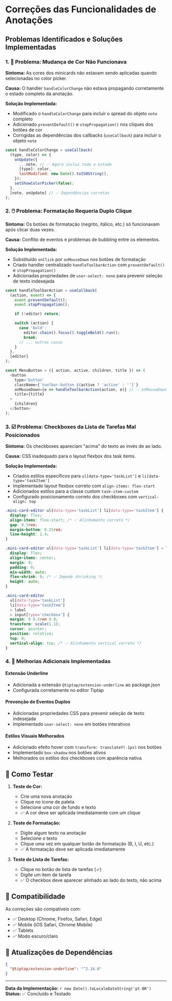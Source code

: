 # Correções das Funcionalidades de Anotações

## Problemas Identificados e Soluções Implementadas

### 1. 🎨 **Problema: Mudança de Cor Não Funcionava**

**Sintoma:** As cores dos minicards não estavam sendo aplicadas quando selecionadas no color picker.

**Causa:** O handler `handleColorChange` não estava propagando corretamente o estado completo da anotação.

**Solução Implementada:**

- Modificado o `handleColorChange` para incluir o spread do objeto `note` completo
- Adicionado `preventDefault()` e `stopPropagation()` nos cliques dos botões de cor
- Corrigidas as dependências dos callbacks (`useCallback`) para incluir o objeto `note`

```javascript
const handleColorChange = useCallback(
  (type, color) => {
    onUpdate({
      ...note, // ✅ Agora inclui todo o estado
      [type]: color,
      lastModified: new Date().toISOString(),
    });
    setShowColorPicker(false);
  },
  [note, onUpdate] // ✅ Dependências corretas
);
```

### 2. 🖱️ **Problema: Formatação Requeria Duplo Clique**

**Sintoma:** Os botões de formatação (negrito, itálico, etc.) só funcionavam após clicar duas vezes.

**Causa:** Conflito de eventos e problemas de bubbling entre os elementos.

**Solução Implementada:**

- Substituído `onClick` por `onMouseDown` nos botões de formatação
- Criado handler centralizado `handleToolbarAction` com `preventDefault()` e `stopPropagation()`
- Adicionadas propriedades de `user-select: none` para prevenir seleção de texto indesejada

```javascript
const handleToolbarAction = useCallback(
  (action, event) => {
    event.preventDefault();
    event.stopPropagation();

    if (!editor) return;

    switch (action) {
      case 'bold':
        editor.chain().focus().toggleBold().run();
        break;
      // ... outros casos
    }
  },
  [editor]
);

const MenuButton = ({ action, active, children, title }) => (
  <button
    type='button'
    className={`toolbar-button ${active ? 'active' : ''}`}
    onMouseDown={e => handleToolbarAction(action, e)} // ✅ onMouseDown
    title={title}
  >
    {children}
  </button>
);
```

### 3. ☑️ **Problema: Checkboxes da Lista de Tarefas Mal Posicionados**

**Sintoma:** Os checkboxes apareciam "acima" do texto ao invés de ao lado.

**Causa:** CSS inadequado para o layout flexbox dos task items.

**Solução Implementada:**

- Criados estilos específicos para `ul[data-type='taskList']` e `li[data-type='taskItem']`
- Implementado layout flexbox correto com `align-items: flex-start`
- Adicionados estilos para a classe custom `task-item-custom`
- Configurado posicionamento correto dos checkboxes com `vertical-align: top`

```css
.mini-card-editor ul[data-type='taskList'] li[data-type='taskItem'] {
  display: flex;
  align-items: flex-start; /* ✅ Alinhamento correto */
  gap: 0.5rem;
  margin-bottom: 0.25rem;
  line-height: 1.4;
}

.mini-card-editor ul[data-type='taskList'] li[data-type='taskItem'] > label {
  display: flex;
  align-items: center;
  margin: 0;
  padding: 0;
  min-width: auto;
  flex-shrink: 0; /* ✅ Impede shrinking */
  height: auto;
}

.mini-card-editor
  ul[data-type='taskList']
  li[data-type='taskItem']
  > label
  > input[type='checkbox'] {
  margin: 0 0.5rem 0 0;
  transform: scale(1.1);
  cursor: pointer;
  position: relative;
  top: 0;
  vertical-align: top; /* ✅ Alinhamento vertical correto */
}
```

### 4. 🔧 **Melhorias Adicionais Implementadas**

#### Extensão Underline

- Adicionada a extensão `@tiptap/extension-underline` ao package.json
- Configurada corretamente no editor Tiptap

#### Prevenção de Eventos Duplos

- Adicionadas propriedades CSS para prevenir seleção de texto indesejada
- Implementado `user-select: none` em botões interativos

#### Estilos Visuais Melhorados

- Adicionado efeito hover com `transform: translateY(-1px)` nos botões
- Implementado `box-shadow` nos botões ativos
- Melhorados os estilos dos checkboxes com aparência nativa

## 🧪 Como Testar

1. **Teste de Cor:**

   - Crie uma nova anotação
   - Clique no ícone de paleta
   - Selecione uma cor de fundo e texto
   - ✅ A cor deve ser aplicada imediatamente com um clique

2. **Teste de Formatação:**

   - Digite algum texto na anotação
   - Selecione o texto
   - Clique uma vez em qualquer botão de formatação (B, I, U, etc.)
   - ✅ A formatação deve ser aplicada imediatamente

3. **Teste de Lista de Tarefas:**
   - Clique no botão de lista de tarefas (✓)
   - Digite um item de tarefa
   - ✅ O checkbox deve aparecer alinhado ao lado do texto, não acima

## 📱 Compatibilidade

As correções são compatíveis com:

- ✅ Desktop (Chrome, Firefox, Safari, Edge)
- ✅ Mobile (iOS Safari, Chrome Mobile)
- ✅ Tablets
- ✅ Modo escuro/claro

## 🔄 Atualizações de Dependências

```json
{
  "@tiptap/extension-underline": "^2.14.0"
}
```

---

**Data da Implementação:** `r new Date().toLocaleDateString('pt-BR')`
**Status:** ✅ Concluído e Testado

